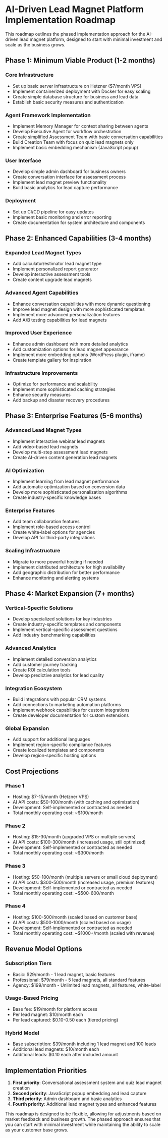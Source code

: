 # AI-Driven Lead Magnet Platform Implementation Roadmap

This roadmap outlines the phased implementation approach for the AI-driven lead magnet platform, designed to start with minimal investment and scale as the business grows.

## Phase 1: Minimum Viable Product (1-2 months)

### Core Infrastructure
- Set up basic server infrastructure on Hetzner ($7/month VPS)
- Implement containerized deployment with Docker for easy scaling
- Create simple database structure for business and lead data
- Establish basic security measures and authentication

### Agent Framework Implementation
- Implement Memory Manager for context sharing between agents
- Develop Executive Agent for workflow orchestration
- Create simplified Assessment Team with basic conversation capabilities
- Build Creation Team with focus on quiz lead magnets only
- Implement basic embedding mechanism (JavaScript popup)

### User Interface
- Develop simple admin dashboard for business owners
- Create conversation interface for assessment process
- Implement lead magnet preview functionality
- Build basic analytics for lead capture performance

### Deployment
- Set up CI/CD pipeline for easy updates
- Implement basic monitoring and error reporting
- Create documentation for system architecture and components

## Phase 2: Enhanced Capabilities (3-4 months)

### Expanded Lead Magnet Types
- Add calculator/estimator lead magnet type
- Implement personalized report generator
- Develop interactive assessment tools
- Create content upgrade lead magnets

### Advanced Agent Capabilities
- Enhance conversation capabilities with more dynamic questioning
- Improve lead magnet design with more sophisticated templates
- Implement more advanced personalization features
- Add A/B testing capabilities for lead magnets

### Improved User Experience
- Enhance admin dashboard with more detailed analytics
- Add customization options for lead magnet appearance
- Implement more embedding options (WordPress plugin, iframe)
- Create template gallery for inspiration

### Infrastructure Improvements
- Optimize for performance and scalability
- Implement more sophisticated caching strategies
- Enhance security measures
- Add backup and disaster recovery procedures

## Phase 3: Enterprise Features (5-6 months)

### Advanced Lead Magnet Types
- Implement interactive webinar lead magnets
- Add video-based lead magnets
- Develop multi-step assessment lead magnets
- Create AI-driven content generation lead magnets

### AI Optimization
- Implement learning from lead magnet performance
- Add automatic optimization based on conversion data
- Develop more sophisticated personalization algorithms
- Create industry-specific knowledge bases

### Enterprise Features
- Add team collaboration features
- Implement role-based access control
- Create white-label options for agencies
- Develop API for third-party integrations

### Scaling Infrastructure
- Migrate to more powerful hosting if needed
- Implement distributed architecture for high availability
- Add geographic distribution for better performance
- Enhance monitoring and alerting systems

## Phase 4: Market Expansion (7+ months)

### Vertical-Specific Solutions
- Develop specialized solutions for key industries
- Create industry-specific templates and components
- Implement vertical-specific assessment questions
- Add industry benchmarking capabilities

### Advanced Analytics
- Implement detailed conversion analytics
- Add customer journey tracking
- Create ROI calculation tools
- Develop predictive analytics for lead quality

### Integration Ecosystem
- Build integrations with popular CRM systems
- Add connections to marketing automation platforms
- Implement webhook capabilities for custom integrations
- Create developer documentation for custom extensions

### Global Expansion
- Add support for additional languages
- Implement region-specific compliance features
- Create localized templates and components
- Develop region-specific hosting options

## Cost Projections

### Phase 1
- Hosting: $7-15/month (Hetzner VPS)
- AI API costs: $50-100/month (with caching and optimization)
- Development: Self-implemented or contracted as needed
- Total monthly operating cost: ~$100/month

### Phase 2
- Hosting: $15-30/month (upgraded VPS or multiple servers)
- AI API costs: $100-300/month (increased usage, still optimized)
- Development: Self-implemented or contracted as needed
- Total monthly operating cost: ~$300/month

### Phase 3
- Hosting: $50-100/month (multiple servers or small cloud deployment)
- AI API costs: $300-500/month (increased usage, premium features)
- Development: Self-implemented or contracted as needed
- Total monthly operating cost: ~$500-600/month

### Phase 4
- Hosting: $100-500/month (scaled based on customer base)
- AI API costs: $500-1000/month (scaled based on usage)
- Development: Self-implemented or contracted as needed
- Total monthly operating cost: ~$1000+/month (scaled with revenue)

## Revenue Model Options

### Subscription Tiers
- Basic: $29/month - 1 lead magnet, basic features
- Professional: $79/month - 5 lead magnets, all standard features
- Agency: $199/month - Unlimited lead magnets, all features, white-label

### Usage-Based Pricing
- Base fee: $19/month for platform access
- Per lead magnet: $10/month each
- Per lead captured: $0.10-0.50 each (tiered pricing)

### Hybrid Model
- Base subscription: $39/month including 1 lead magnet and 100 leads
- Additional lead magnets: $10/month each
- Additional leads: $0.10 each after included amount

## Implementation Priorities

1. **First priority**: Conversational assessment system and quiz lead magnet creation
2. **Second priority**: JavaScript popup embedding and lead capture
3. **Third priority**: Admin dashboard and basic analytics
4. **Fourth priority**: Additional lead magnet types and enhanced features

This roadmap is designed to be flexible, allowing for adjustments based on market feedback and business growth. The phased approach ensures that you can start with minimal investment while maintaining the ability to scale as your customer base grows.
